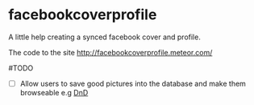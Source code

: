 # facebookcoverprofile
A little help creating a synced facebook cover and profile.

The code to the site http://facebookcoverprofile.meteor.com/

#TODO

- [ ] Allow users to save good pictures
into the database and make them browseable e.g
[DnD](http://cdn.superbwallpapers.com/wallpapers/games/dungeons-dragons-20207-1366x768.jpg)

